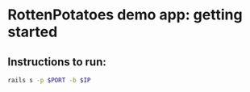 # RottenPotatoes demo app: getting started

## Instructions to run:
```sh
rails s -p $PORT -b $IP
```
